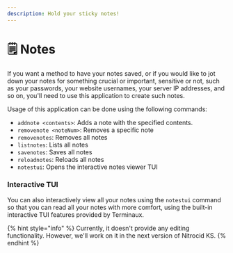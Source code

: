 ```yaml
---
description: Hold your sticky notes!
---
```


# 🗒 Notes

If you want a method to have your notes saved, or if you would like to jot down your notes for something crucial or important, sensitive or not, such as your passwords, your website usernames, your server IP addresses, and so on, you'll need to use this application to create such notes.

Usage of this application can be done using the following commands:

* `addnote <contents>`: Adds a note with the specified contents.
* `removenote <noteNum>`: Removes a specific note
* `removenotes`: Removes all notes
* `listnotes`: Lists all notes
* `savenotes`: Saves all notes
* `reloadnotes`: Reloads all notes
* `notestui`: Opens the interactive notes viewer TUI

### Interactive TUI

You can also interactively view all your notes using the `notestui` command so that you can read all your notes with more comfort, using the built-in interactive TUI features provided by Terminaux.

{% hint style="info" %}
Currently, it doesn't provide any editing functionality. However, we'll work on it in the next version of Nitrocid KS.
{% endhint %}
